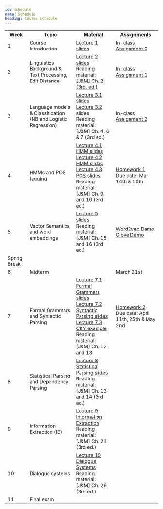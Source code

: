```yaml
---
id: schedule
name: Schedule
heading: Course schedule
---
```


<table class="table table-condensed">
	<tbody>
		<tr>
			<th>Week</th>
			<th>Topic</th>
			<th>Material</th>
			<th>Assignments</th>
		</tr>
		<small>
			<tr>
			    <td>1</td>
				<td>Course Introduction</td>
				<td>
				    <a href= "lectures/lecture1.pdf">Lecture 1 slides</a><br>
				</td>
				<td>
				    <a href="inclass_assignments/hw0.pdf">In-class Assignment 0</a>
				</td>
			</tr>
			<tr>
			    <td>2</td>
				<td>Linguistics Background & Text Processing, <br>Edit Distance</td>
				<td>
				    <a href= "lectures/lecture2-text-processing.pdf">Lecture 2 slides</a><br>
				    Reading material:<br>
				    <a href= "http://web.stanford.edu/~jurafsky/slp3/2.pdf">[J&M] Ch. 2 (3rd. ed.)</a><br>
				</td>
				<td>
				    <a href="https://github.com/thamar-solorio/cosc6336-nlp-sp2018/blob/master/inclass_assignments/in-class-assignment1.ipynb">In-class Assignment 1</a>
				</td>
			</tr>
			<tr>
			    <td>3</td>
				<td>Language models & Classification <br>(NB and Logistic Regression)</td>
				<td>
				    <a href="lectures/lecture3-language-models.pdf">Lecture 3.1 slides</a><br>
				    <a href="lectures/lecture4-text-classification.pdf">Lecture 3.2 slides</a><br>
				    Reading material:<br>
				    [J&M] Ch. 4, 6 & 7 (3rd ed.)
				</td>
				<td>
				    <a href="https://github.com/thamar-solorio/cosc6336-nlp-sp2018/blob/master/inclass_assignments/in-class-assignment2.ipynb">In-class Assignment 2</a>
				</td>
			</tr>
			<tr>
			    <td>4</td>
				<td>HMMs and POS tagging</td>
				<td>
				    <a href="lectures/lecture5-hmms1.pdf">Lecture 4.1 HMM slides</a><br>
				    <a href="lectures/lecture6-hmms2.pdf">Lecture 4.2 HMM slides</a><br>
				    <a href="lectures/lecture7-pos-tagging.pdf">Lecture 4.3 POS slides</a><br>
				    Reading material:<br>
				    [J&M] Ch. 9 and 10 (3rd ed.)
				</td>
				<td>
				    <a href="homework/hw1/hw1.pdf">Homework 1</a><br>
				    Due date: Mar 14th & 16th
				</td>
			</tr>
			<tr>
			    <td>5</td>
				<td>Vector Semantics and word embeddings</td>
				<td>
				    <a href="lectures/lecture8-word-level-semantic-representation.pdf">Lecture 5 slides</a><br>
				    Reading material:<br>
				    [J&M] Ch. 15 and 16 (3rd ed.)
				</td>
				<td>
				    <a href="https://github.com/thamar-solorio/cosc6336-nlp-sp2018/blob/master/demos/word2vec_demo.ipynb">Word2vec Demo</a><br>
				    <a href="https://github.com/thamar-solorio/cosc6336-nlp-sp2018/blob/master/demos/glove_demo.ipynb">Glove Demo</a>
				</td>
			</tr>
			<tr>
			    <td>Spring Break</td>
				<td></td>
				<td></td>
				<td></td>
			</tr>
			<tr>
			    <td>6</td>
				<td>Midterm</td>
				<td></td>
				<td>March 21st</td>
			</tr>
			<tr>
			    <td>7</td>
				<td>Formal Grammars and Syntactic Parsing</td>
				<td>
				    <a href="lectures/lecture9.1-formal_grammars.pdf">Lecture 7.1 Formal Grammars slides</a><br>
				    <a href="lectures/lecture9.2-parsing1.pdf">Lecture 7.2 Syntactic Parsing slides</a><br>
				    <a href="lectures/lecture9.3-cky_example.pdf">Lecture 7.3 CKY example</a><br>
				    Reading material:<br>
				    [J&M] Ch. 12 and 13
				</td>
				<td>
				    <a href="homework/hw2/hw2.pdf">Homework 2</a><br>
				    Due date: April 11th, 25th & May 2nd
				</td>
			</tr>
			<tr>
			    <td>8</td>
				<td>Statistical Parsing and Dependency Parsing</td>
				<td>
				    <a href="lectures/lecture10-stats-parsing.pdf">Lecture 8 Statistical Parsing slides</a><br>
				    Reading material:<br>
				    [J&M] Ch. 13 and 14 (3rd ed.)
				</td>
				<td></td>
			</tr>
			<tr>
			    <td>9</td>
				<td>Information Extraction (IE)</td>
				<td>
				    <a href="lectures/lecture11-information-extraction.pdf">Lecture 9 Information Extraction</a><br>
				    Reading material:<br>
				    [J&M] Ch. 21 (3rd ed.)
				</td>
				<td>
				    <!--<a href="#">In-class Assignment 3</a>-->
				</td>
			</tr>
			<!--<tr>
			    <td>10</td>
				<td>Question Answering (QA)</td>
				<td>
				    <a href= "#">Lecture 10 slides</a><br>
				    Reading material:<br>
				    [J&M] Ch. 28 (3rd ed.)
				</td>
				<td>
				    <a href="#">Homework 3</a><br>
				    Due date: TBD
				</td>
			</tr> -->
			<tr>
			    <td>10</td>
				<td>Dialogue systems</td>
				<td>
				    <a href= "lectures/lecture12-dialogue-systems.pdf">Lecture 10 Dialogue Systems</a><br>
				    Reading material:<br>
				    [J&M] Ch. 29 (3rd ed.)
				</td>
				<td></td>
			</tr>
			<!--<tr>
			    <td>12</td>
				<td>Semantic Role Labelling</td>
				<td>
				    <a href= "#">Lecture 12 slides</a><br>
				    Reading material:<br>
				    [J&M] Ch. 22 (3rd ed.)
				</td>
				<td></td>
			</tr>
			<tr>
			    <td>13</td>
				<td>Other NLP tasks</td>
				<td>
				    <a href= "#">Lecture 13 slides</a><br>
				</td>
				<td></td>
			</tr>-->
			<tr>
			    <td>11</td>
				<td>Final exam</td>
				<td></td>
				<td></td>
			</tr>
		</small>
	</tbody>
</table>
